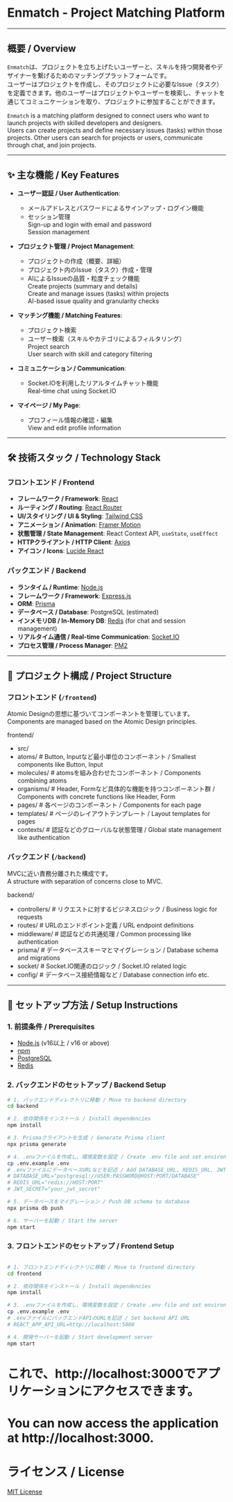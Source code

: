 # Enmatch - Project Matching Platform

---

## 概要 / Overview

`Enmatch`は、プロジェクトを立ち上げたいユーザーと、スキルを持つ開発者やデザイナーを繋げるためのマッチングプラットフォームです。  
ユーザーはプロジェクトを作成し、そのプロジェクトに必要なIssue（タスク）を定義できます。他のユーザーはプロジェクトやユーザーを検索し、チャットを通じてコミュニケーションを取り、プロジェクトに参加することができます。

`Enmatch` is a matching platform designed to connect users who want to launch projects with skilled developers and designers.  
Users can create projects and define necessary issues (tasks) within those projects. Other users can search for projects or users, communicate through chat, and join projects.

---

## ✨ 主な機能 / Key Features

- **ユーザー認証 / User Authentication**:  
  - メールアドレスとパスワードによるサインアップ・ログイン機能  
  - セッション管理  
  Sign-up and login with email and password  
  Session management

- **プロジェクト管理 / Project Management**:  
  - プロジェクトの作成（概要、詳細）  
  - プロジェクト内のIssue（タスク）作成・管理  
  - AIによるIssueの品質・粒度チェック機能  
  Create projects (summary and details)  
  Create and manage issues (tasks) within projects  
  AI-based issue quality and granularity checks

- **マッチング機能 / Matching Features**:  
  - プロジェクト検索  
  - ユーザー検索（スキルやカテゴリによるフィルタリング）  
  Project search  
  User search with skill and category filtering

- **コミュニケーション / Communication**:  
  - Socket.IOを利用したリアルタイムチャット機能  
  Real-time chat using Socket.IO

- **マイページ / My Page**:  
  - プロフィール情報の確認・編集  
  View and edit profile information

---

## 🛠️ 技術スタック / Technology Stack

### フロントエンド / Frontend

- **フレームワーク / Framework**: [React](https://reactjs.org/)  
- **ルーティング / Routing**: [React Router](https://reactrouter.com/)  
- **UI/スタイリング / UI & Styling**: [Tailwind CSS](https://tailwindcss.com/)  
- **アニメーション / Animation**: [Framer Motion](https://www.framer.com/motion/)  
- **状態管理 / State Management**: React Context API, `useState`, `useEffect`  
- **HTTPクライアント / HTTP Client**: [Axios](https://axios-http.com/)  
- **アイコン / Icons**: [Lucide React](https://lucide.dev/)  

### バックエンド / Backend

- **ランタイム / Runtime**: [Node.js](https://nodejs.org/)  
- **フレームワーク / Framework**: [Express.js](https://expressjs.com/)  
- **ORM**: [Prisma](https://www.prisma.io/)  
- **データベース / Database**: PostgreSQL (estimated)  
- **インメモリDB / In-Memory DB**: [Redis](https://redis.io/) (for chat and session management)  
- **リアルタイム通信 / Real-time Communication**: [Socket.IO](https://socket.io/)  
- **プロセス管理 / Process Manager**: [PM2](https://pm2.keymetrics.io/)  

---

## 📂 プロジェクト構成 / Project Structure

### フロントエンド (`/frontend`)

Atomic Designの思想に基づいてコンポーネントを管理しています。  
Components are managed based on the Atomic Design principles.

frontend/
- src/
- atoms/ # Button, Inputなど最小単位のコンポーネント / Smallest components like Button, Input
- molecules/ # atomsを組み合わせたコンポーネント / Components combining atoms
- organisms/ # Header, Formなど具体的な機能を持つコンポーネント群 / Components with concrete functions like Header, Form
- pages/ # 各ページのコンポーネント / Components for each page
- templates/ # ページのレイアウトテンプレート / Layout templates for pages
- contexts/ # 認証などのグローバルな状態管理 / Global state management like authentication


### バックエンド (`/backend`)

MVCに近い責務分離された構成です。  
A structure with separation of concerns close to MVC.

backend/
- controllers/ # リクエストに対するビジネスロジック / Business logic for requests
- routes/ # URLのエンドポイント定義 / URL endpoint definitions
- middleware/ # 認証などの共通処理 / Common processing like authentication
- prisma/ # データベーススキーマとマイグレーション / Database schema and migrations
- socket/ # Socket.IO関連のロジック / Socket.IO related logic
- config/ # データベース接続情報など / Database connection info etc.


---

## 🚀 セットアップ方法 / Setup Instructions

### 1. 前提条件 / Prerequisites

- [Node.js](https://nodejs.org/) (v16以上 / v16 or above)  
- [npm](https://www.npmjs.com/)  
- [PostgreSQL](https://www.postgresql.org/)  
- [Redis](https://redis.io/)  

### 2. バックエンドのセットアップ / Backend Setup

```bash
# 1. バックエンドディレクトリに移動 / Move to backend directory
cd backend

# 2. 依存関係をインストール / Install dependencies
npm install

# 3. Prismaクライアントを生成 / Generate Prisma client
npx prisma generate

# 4. .envファイルを作成し、環境変数を設定 / Create .env file and set environment variables
cp .env.example .env
# .envファイルにデータベースURLなどを記述 / Add DATABASE_URL, REDIS_URL, JWT_SECRET etc.
# DATABASE_URL="postgresql://USER:PASSWORD@HOST:PORT/DATABASE"
# REDIS_URL="redis://HOST:PORT"
# JWT_SECRET="your_jwt_secret"

# 5. データベースをマイグレーション / Push DB schema to database
npx prisma db push

# 6. サーバーを起動 / Start the server
npm start

```

### 3. フロントエンドのセットアップ / Frontend Setup
```bash

# 1. フロントエンドディレクトリに移動 / Move to frontend directory
cd frontend

# 2. 依存関係をインストール / Install dependencies
npm install

# 3. .envファイルを作成し、環境変数を設定 / Create .env file and set environment variables
cp .env.example .env
# .envファイルにバックエンドAPIのURLを記述 / Set backend API URL
# REACT_APP_API_URL=http://localhost:5000

# 4. 開発サーバーを起動 / Start development server
npm start

```

# これで、http://localhost:3000でアプリケーションにアクセスできます。
# You can now access the application at http://localhost:3000.

# ライセンス / License
[MIT License](LICENSE)
